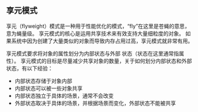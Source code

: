 ## 享元模式

享元（flyweight）模式是一种用于性能优化的模式，“fly”在这里是苍蝇的意思，意为蝇量级。
享元模式的核心是运用共享技术来有效支持大量细粒度的对象。 如果系统中因为创建了大量类似的对象而导致内存占用过高，享元模式就非常有用。


享元模式要求将对象的属性划分为内部状态与外部 状态（状态在这里通常指属性）。
享元模式的目标是尽量减少共享对象的数量，关于如何划分内部状态和外部状态，有以下经验：
- 内部状态存储于对象内部
- 内部状态可以被一些对象共享
- 内部状态独立于具体的场景，通常不会改变
- 外部状态取决于具体的场景，并根据场景而变化，外部状态不能被共享

















